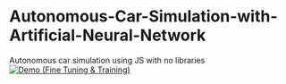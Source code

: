 # Autonomous-Car-Simulation-with-Artificial-Neural-Network<br/>
Autonomous car simulation using JS with no libraries<br/>
[![Demo (Fine Tuning & Training)](https://flic.kr/p/2nT4vFK)](https://vimeo.com/760608371 "Demo (Fine Tuning & Training)")
